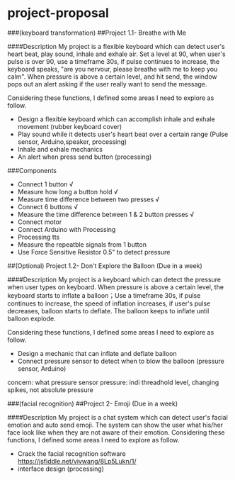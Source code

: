 # project-proposal
###(keyboard transformation)
##Project 1.1- Breathe with Me
 
####Description
My project is a flexible keyboard which can detect user's heart beat, play sound, inhale and exhale air. 
Set a level at 90, when user's pulse is over 90, use a timeframe 30s, if pulse continues to increase, the keyboard speaks, "are you nervour, please breathe with me to keep you calm". When pressure is above a certain level, and hit send, the window pops out an alert asking if the user really want to send the message. 

Considering these functions, I defined some areas I need to explore as follow.
* Design a flexible keyboard which can accomplish inhale and exhale movement
(rubber keyboard cover)
* Play sound while it detects user's heart beat over a certain range
(Pulse sensor, Arduino,speaker, processing)
* Inhale and exhale mechanics
* An alert when press send button 
(processing)

###Components
* Connect 1 button √
* Measure how long a button hold √
* Measure time difference between two presses √
* Connect 6 buttons √
* Measure the time difference between 1 & 2 button presses √
* Connect motor
* Connect Arduino with Processing
* Processing tts
* Measure the repeatble signals from 1 button
* Use Force Sensitive Resistor 0.5" to detect pressure


##(Optional) Project 1.2- Don't Explore the Balloon 
(Due in a week)

####Description
My project is a keyboard which can detect the pressure when user types on keyboard. When pressure is above a certain level, the keyboard starts to inflate a balloon；Use a timeframe 30s, if pulse continues to increase, the speed of inflation increases, if user's pulse decreases, balloon starts to deflate. The balloon keeps to inflate until balloon explode. 


Considering these functions, I defined some areas I need to explore as follow.
* Design a mechanic that can inflate and deflate balloon
* Connect pressure sensor to detect when to blow the balloon
(pressure sensor, Arduino)

concern: what pressure sensor
        pressure: indi
        threadhold level, changing spikes, not absolute pressure
 

###(facial recognition)
##Project 2- Emoji
(Due in a week)

####Description
My project is a chat system which can detect user's facial emotion and auto send emoji. The system can show the user what his/her face look like when they are not aware of their emotion. Considering these functions, I defined some areas I need to explore as follow.
* Crack the facial recognition software
https://jsfiddle.net/vivwang/8Lp5Lukn/1/
* interface design
(processing)
 

